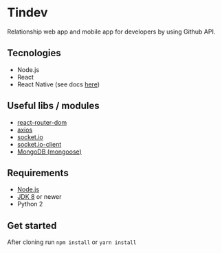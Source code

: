 # Tindev
Relationship web app and mobile app for developers by using Github API.

## Tecnologies
- Node.js
- React
- React Native (see docs [here](https://facebook.github.io/react-native/docs/getting-started))

## Useful libs / modules
- [react-router-dom](https://github.com/ReactTraining/react-router/tree/master/packages/react-router-dom)
- [axios](https://github.com/axios/axios)
- [socket.io](https://github.com/socketio/socket.io)
- [socket.io-client](https://github.com/socketio/socket.io-client)
- [MongoDB (mongoose)](https://github.com/Automattic/mongoose)

## Requirements
- [Node.js](https://nodejs.org)
- [JDK 8](https://www.oracle.com/technetwork/java/javase/downloads/jdk8-downloads-2133151.html) or newer
- Python 2

## Get started
After cloning run `npm install` or `yarn install`
